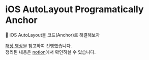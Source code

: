 # iOS AutoLayout Programatically Anchor

🙂 iOS AutoLayout을 코드(Anchor)로 해결해보자

[해당 영상](https://youtu.be/9RydRg0ZKaI)을 참고하여 진행했습니다.\
정리된 내용은 [notion](https://notion.seunghun.ml/AutoLayout-with-Anchor-a7b563dd12fd4952aff6c03bb623de47)에서 확인하실 수 있습니다.
